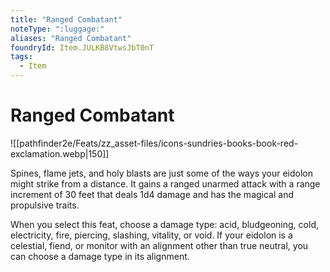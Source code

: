 ```yaml
---
title: "Ranged Combatant"
noteType: ":luggage:"
aliases: "Ranged Combatant"
foundryId: Item.JULKB8VtwsJbT0nT
tags:
  - Item
---
```


# Ranged Combatant
![[pathfinder2e/Feats/zz_asset-files/icons-sundries-books-book-red-exclamation.webp|150]]

Spines, flame jets, and holy blasts are just some of the ways your eidolon might strike from a distance. It gains a ranged unarmed attack with a range increment of 30 feet that deals 1d4 damage and has the magical and propulsive traits.

When you select this feat, choose a damage type: acid, bludgeoning, cold, electricity, fire, piercing, slashing, vitality, or void. If your eidolon is a celestial, fiend, or monitor with an alignment other than true neutral, you can choose a damage type in its alignment.
